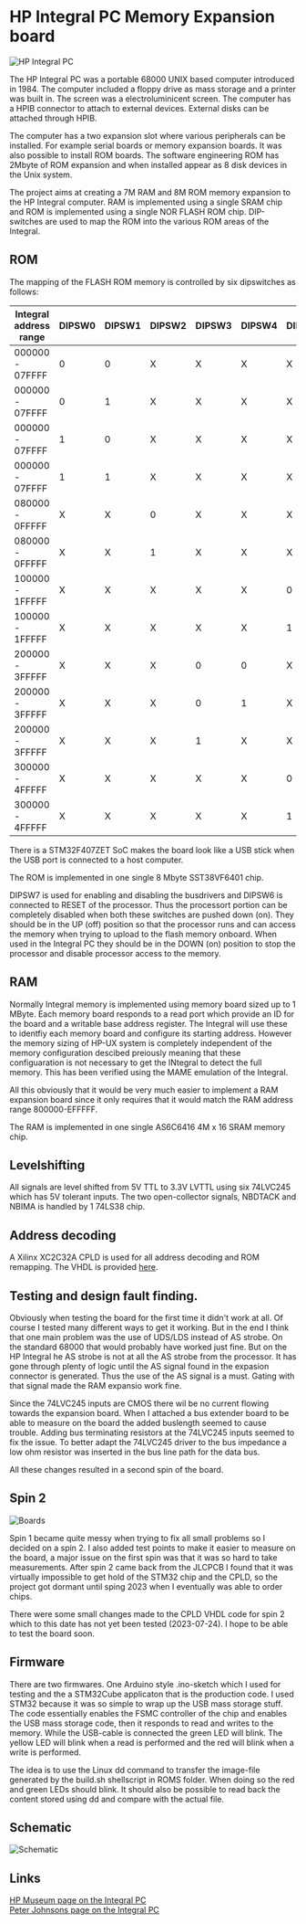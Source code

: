 # HP Integral PC Memory Expansion board

![HP Integral PC](https://i.imgur.com/NDTg9vS.jpg)

The HP Integral PC was a portable 68000 UNIX based computer introduced in 1984. The computer included a floppy drive as mass storage and a printer was built in. The screen was a electroluminicent screen. The computer has a HPIB connector to attach to external devices. External disks can be attached through HPIB.

The computer has a two expansion slot where various peripherals can be installed. For example serial boards or memory expansion boards. It was also possible to install ROM boards. The software engineering ROM has 2Mbyte of ROM expansion and when installed appear as 8 disk devices in the Unix system.

The project aims at creating a 7M RAM and 8M ROM memory expansion to the HP Integral computer. RAM is implemented using a single SRAM chip and ROM is implemented using a single NOR FLASH ROM chip. DIP-switches are used to map the ROM into the various ROM areas of the Integral.


## ROM
The mapping of the FLASH ROM memory is controlled by six dipswitches as follows:

| Integral address range | DIPSW0 | DIPSW1 | DIPSW2 | DIPSW3 | DIPSW4 | DIPSW5 | Flash memory range | Used for |
|------------------------|--------|--------|--------|--------|--------|--------|--------------------|----------|
| 000000 - 07FFFF        |   0    |   0    |   X    |   X    |   X    |   X    |  000000-07FFFF     | SYS V ROM|
| 000000 - 07FFFF        |   0    |   1    |   X    |   X    |   X    |   X    |  080000-0FFFFF     | DiagA ROM|
| 000000 - 07FFFF        |   1    |   0    |   X    |   X    |   X    |   X    |  100000-17FFFF     | DiagB ROM|
| 000000 - 07FFFF        |   1    |   1    |   X    |   X    |   X    |   X    |  NONE    | Internal ROM used |
| 080000 - 0FFFFF        |   X    |   X    |   0    |   X    |   X    |   X    |  NONE     | NONE |
| 080000 - 0FFFFF        |   X    |   X    |   1    |   X    |   X    |   X    |  180000-1FFFFF     | BASIC ROM |
| 100000 - 1FFFFF        |   X    |   X    |   X    |   X    |   X    |   0    |  NONE              |           |
| 100000 - 1FFFFF        |   X    |   X    |   X    |   X    |   X    |   1    |  600000-6FFFFF     | AUX ROM 3|
| 200000 - 3FFFFF        |   X    |   X    |   X    |   0    |   0    |   X    |  200000-3FFFFF     | SE ROM |
| 200000 - 3FFFFF        |   X    |   X    |   X    |   0    |   1    |   X    |  400000-5FFFFF     | AUX ROM 1|
| 200000 - 3FFFFF        |   X    |   X    |   X    |   1    |   X    |   X    |  NONE     | NONE |
| 300000 - 4FFFFF        |   X    |   X    |   X    |   X    |   X    |   0    |  NONE     | NONE |
| 300000 - 4FFFFF        |   X    |   X    |   X    |   X    |   X    |   1    |  700000-7FFFFF     | AUX ROM 2 |

There is a STM32F407ZET SoC makes the board look like a USB stick when the USB port is connected to a host computer. 

The ROM is implemented in one single 8 Mbyte SST38VF6401 chip.

DIPSW7 is used for enabling and disabling the busdrivers and DIPSW6 is connected to RESET of the processor. Thus the processort portion can be completely disabled when both these switches are pushed down (on). They should be in the UP (off) position so that the processor runs and can access the memory when trying to upload to the flash memory onboard. When used in the Integral PC they should be in the DOWN (on) position to stop the processor and disable processor access to the memory.

## RAM

Normally Integral memory is implemented using memory board sized up to 1 MByte. Each memory board responds to a read port which provide an ID for the board and a writable base address register. The Integral will use these to identfiy each memory board and configure its starting address. However the memory sizing of HP-UX system is completely independent of the memory configuration descibed preiously meaning that these configuaration is not necessary to get the INtegral to detect the full memory. This has been verified using the MAME emulation of the Integral.

All this obviously that it would be very much easier to implement a RAM expansion board since it only requires that it would match the RAM address range 800000-EFFFFF.

The RAM is implemented in one single AS6C6416 4M x 16 SRAM memory chip. 

## Levelshifting

All signals are level shifted from 5V TTL to 3.3V LVTTL using six 74LVC245 which has 5V tolerant inputs. The two open-collector signals, NBDTACK and NBIMA is handled by 1 74LS38 chip.

## Address decoding

A Xilinx XC2C32A CPLD is used for all address decoding and ROM remapping. The VHDL is provided [here](https://raw.githubusercontent.com/MattisLind/IPCMemoryExpansion/main/XILINX/IntegralMemExp/main.vhd).

## Testing and design fault finding.

Obviously when testing the board for the first time it didn't work at all. Of course I tested many different ways to get it working. But in the end I think that one main problem was the use of UDS/LDS instead of AS strobe. On the standard 68000 that would probably have worked just fine. But on the HP Integral he AS strobe is not at all the AS strobe from the processor. It has gone through plenty of logic until the AS signal found in the expasion connector is generated. Thus the use of the AS signal is a must. Gating with that signal made the RAM expansio work fine.

Since the 74LVC245 inputs are CMOS there wil be no current flowing towards the expansion board. When I attached a bus extender board to be able to measure on the board the added buslength seemed to cause trouble. Adding bus terminating resistors at the 74LVC245 inputs seemed to fix the issue. To better adapt the 74LVC245 driver to the bus impedance a low ohm resistor was inserted in the bus line path for the data bus.

All these changes resulted in a second spin of the board.

## Spin 2

![Boards](https://github.com/MattisLind/IPCMemoryExpansion/blob/main/IPC-ExpMemory.jpeg)

Spin 1 became quite messy when trying to fix all small problems so I decided on a spin 2. I also added test points to make it easier to measure on the board, a major issue on the first spin was that it was so hard to take measurements. After spin 2 came back from the JLCPCB I found that it was virtually impossible to get hold of the STM32 chip and the CPLD, so the project got dormant until sping 2023 when I eventually was able to order chips.

There were some small changes made to the CPLD VHDL code for spin 2 which to this date has not yet been tested (2023-07-24). I hope to be able to test the board soon.

## Firmware

There are two firmwares. One Arduino style .ino-sketch which I used for testing and the a STM32Cube applicaton that is the production code. I used STM32 because it was so simple to wrap up the USB mass storage stuff. The code essentially enables the FSMC controller of the chip and enables the USB mass storage code, then it responds to read and writes to the memory. While the USB-cable is connected the green LED will blink. The yellow LED will blink when a read is performed and the red will blink when a write is performed.

The idea is to use the Linux dd command to transfer the image-file generated by the build.sh shellscript in ROMS folder. When doing so the red and green LEDs should blink. It should also be possible to read back the content stored using dd and compare with the actual file.



## Schematic 

![Schematic](https://raw.githubusercontent.com/MattisLind/IPCMemoryExpansion/main/IPCMemoryExpansionBoard/IPCMemoryExpansionBoard.png)

## Links

[HP Museum page on the Integral PC](http://www.hpmuseum.net/display_item.php?hw=122)
<BR>[Peter Johnsons page on the Integral PC](http://www.coho.org/~pete/IPC/integral.html)


